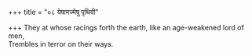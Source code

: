 +++
title = "०८ येषामज्मेषु पृथिवी"

+++
They at whose racings forth the earth, like an age-weakened lord of men,  
     Trembles in terror on their ways.
